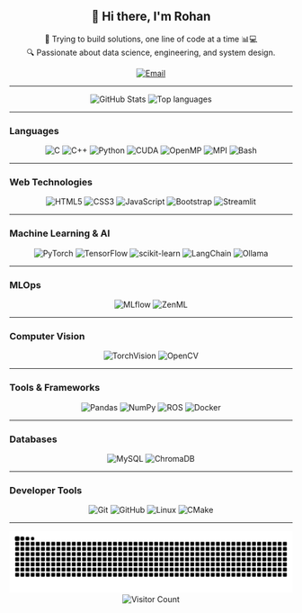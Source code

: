 <h2 align="center">👋 Hi there, I'm Rohan</h2>
<p align="center">
  🚀 Trying to build solutions, one line of code at a time 📊💻<br>
  🔍 Passionate about data science, engineering, and system design.
</p>

<div align="center">
  <a href="mailto:rohangblr@gmail.com">
    <img src="https://img.shields.io/badge/Email-D14836?style=for-the-badge&logo=gmail&logoColor=white" alt="Email"/>
  </a>
</div>

---

<p align="center">
  <img src="https://github-readme-stats.vercel.app/api?username=rzeta-10&show_icons=true&theme=tokyonight&hide_border=true&border_radius=12" alt="GitHub Stats" height="160" />
  <img src="https://github-readme-stats.vercel.app/api/top-langs/?username=rzeta-10&layout=compact&theme=tokyonight&hide_border=true&border_radius=12" alt="Top languages" height="160" />
</p>

---

### Languages
<div align="center">
  <img src="https://img.shields.io/badge/C-A8B9CC?logo=c&logoColor=black&style=for-the-badge" height="35" alt="C" />
  <img src="https://img.shields.io/badge/C++-00599C?logo=cplusplus&logoColor=white&style=for-the-badge" height="35" alt="C++" />
  <img src="https://img.shields.io/badge/Python-3776AB?logo=python&logoColor=white&style=for-the-badge" height="35" alt="Python" />
  <img src="https://img.shields.io/badge/CUDA-05122A?logo=cuda&logoColor=white&style=for-the-badge" height="35" alt="CUDA" />
  <img src="https://img.shields.io/badge/OpenMP-000000?logo=openmp&logoColor=white&style=for-the-badge" height="35" alt="OpenMP" />
  <img src="https://img.shields.io/badge/MPI-000000?logo=mpi&logoColor=white&style=for-the-badge" height="35" alt="MPI" />
  <img src="https://img.shields.io/badge/Bash-4EAA25?logo=gnu-bash&logoColor=white&style=for-the-badge" height="35" alt="Bash" />
</div>

---

### Web Technologies
<div align="center">
  <img src="https://img.shields.io/badge/HTML5-E34F26?logo=html5&logoColor=white&style=for-the-badge" height="35" alt="HTML5" />
  <img src="https://img.shields.io/badge/CSS3-1572B6?logo=css3&logoColor=white&style=for-the-badge" height="35" alt="CSS3" />
  <img src="https://img.shields.io/badge/JavaScript-F7DF1E?logo=javascript&logoColor=black&style=for-the-badge" height="35" alt="JavaScript" />
  <img src="https://img.shields.io/badge/Bootstrap-563D7C?logo=bootstrap&logoColor=white&style=for-the-badge" height="35" alt="Bootstrap" />
  <img src="https://img.shields.io/badge/Streamlit-FF4B4B?logo=streamlit&logoColor=white&style=for-the-badge" height="35" alt="Streamlit" />
</div>

---

### Machine Learning & AI
<div align="center">
  <img src="https://img.shields.io/badge/PyTorch-EE4C2C?logo=pytorch&logoColor=white&style=for-the-badge" height="35" alt="PyTorch" />
  <img src="https://img.shields.io/badge/TensorFlow-FF6F00?logo=tensorflow&logoColor=white&style=for-the-badge" height="35" alt="TensorFlow" />
  <img src="https://img.shields.io/badge/scikit--learn-F7931E?logo=scikit-learn&logoColor=white&style=for-the-badge" height="35" alt="scikit-learn" />
  <img src="https://img.shields.io/badge/LangChain-050A2A?style=for-the-badge&logo=python&logoColor=white" height="35" alt="LangChain" />
  <img src="https://img.shields.io/badge/Ollama-000000?style=for-the-badge&logo=ollama&logoColor=white" height="35" alt="Ollama" />
</div>

---

### MLOps
<div align="center">
  <img src="https://img.shields.io/badge/MLflow-05A148?style=for-the-badge&logo=mlflow&logoColor=white" height="35" alt="MLflow" />
  <img src="https://img.shields.io/badge/ZenML-3EAA8F?style=for-the-badge&logo=zenml&logoColor=white" height="35" alt="ZenML" />
</div>

---

### Computer Vision
<div align="center">
  <img src="https://img.shields.io/badge/TorchVision-EE4C2C?style=for-the-badge&logo=pytorch&logoColor=white" height="35" alt="TorchVision" />
  <img src="https://img.shields.io/badge/OpenCV-5C3EE8?style=for-the-badge&logo=opencv&logoColor=white" height="35" alt="OpenCV" />
</div>

---

### Tools & Frameworks
<div align="center">
  <img src="https://img.shields.io/badge/Pandas-150458?logo=pandas&logoColor=white&style=for-the-badge" height="35" alt="Pandas" />
  <img src="https://img.shields.io/badge/NumPy-013243?logo=numpy&logoColor=white&style=for-the-badge" height="35" alt="NumPy" />
  <img src="https://img.shields.io/badge/ROS-22314B?style=for-the-badge&logo=ros&logoColor=white" height="35" alt="ROS" />
  <img src="https://img.shields.io/badge/Docker-2496ED?style=for-the-badge&logo=docker&logoColor=white" height="35" alt="Docker" />
</div>

---

### Databases
<div align="center">
  <img src="https://img.shields.io/badge/MySQL-4479A1?style=for-the-badge&logo=mysql&logoColor=white" height="35" alt="MySQL" />
  <img src="https://img.shields.io/badge/ChromaDB-000000?style=for-the-badge&logo=chromadb&logoColor=white" height="35" alt="ChromaDB" />
</div>

---

### Developer Tools
<div align="center">
  <img src="https://img.shields.io/badge/Git-F05032?style=for-the-badge&logo=git&logoColor=white" height="35" alt="Git" />
  <img src="https://img.shields.io/badge/GitHub-181717?style=for-the-badge&logo=github&logoColor=white" height="35" alt="GitHub" />
  <img src="https://img.shields.io/badge/Linux-FCC624?style=for-the-badge&logo=linux&logoColor=black" height="35" alt="Linux" />
  <img src="https://img.shields.io/badge/CMake-064F8C?style=for-the-badge&logo=cmake&logoColor=white" height="35" alt="CMake" />
</div>

---

<div align="center">
  <img src="https://github.com/rzeta-10/rzeta-10/blob/output/github-contribution-grid-snake-dark.svg" alt="Snake animation"/>
</div>

<div align="center">
  <img src="https://profile-counter.glitch.me/rzeta-10/count.svg" alt="Visitor Count" />
</div>
